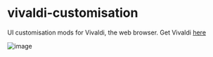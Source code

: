 # vivaldi-customisation
UI customisation mods for Vivaldi, the web browser. Get Vivaldi [here](https://vivaldi.com/)


![image](https://user-images.githubusercontent.com/67533410/116579142-ba5ac500-a92f-11eb-89aa-d8e73bd253b2.png)

